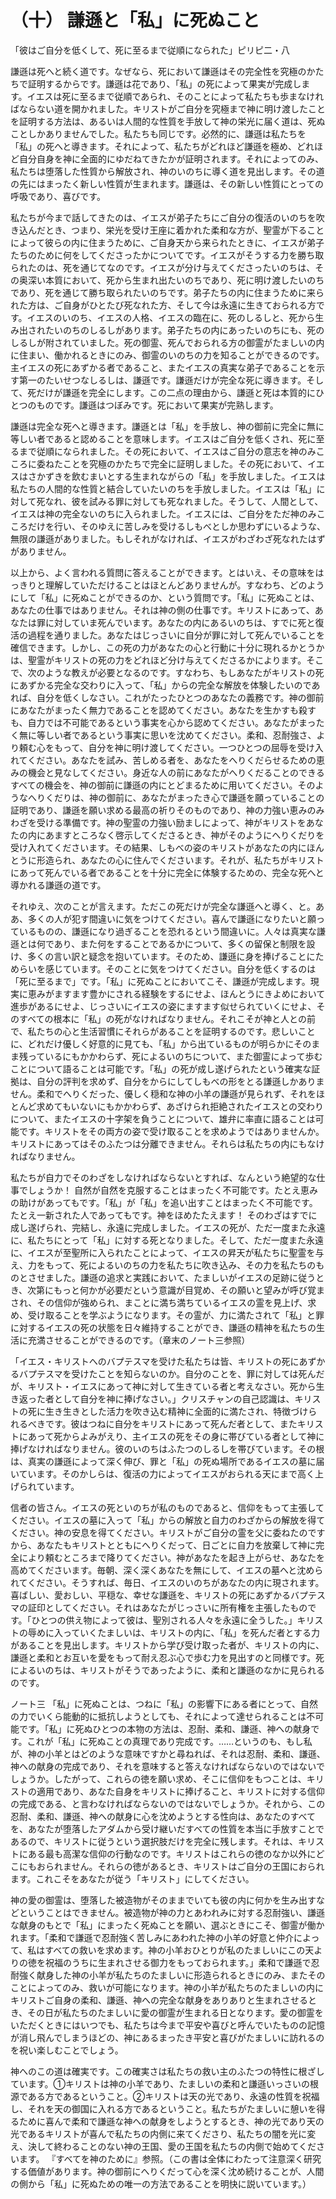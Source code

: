 # （十） 謙遜と「私」に死ぬこと

「彼はご自分を低くして、死に至るまで従順になられた」ピリピ二・八

謙遜は死へと続く道です。なぜなら、死において謙遜はその完全性を究極のかたちで証明するからです。謙遜は花であり、「私」の死によって果実が完成します。イエスは死に至るまで従順であられ、そのことによって私たちも歩まなければならない道を開かれました。キリストがご自分を究極まで神に明け渡したことを証明する方法は、あるいは人間的な性質を手放して神の栄光に届く道は、死ぬことしかありませんでした。私たちも同じです。必然的に、謙遜は私たちを「私」の死へと導きます。それによって、私たちがどれほど謙遜を極め、どれほど自分自身を神に全面的にゆだねてきたかが証明されます。それによってのみ、私たちは堕落した性質から解放され、神のいのちに導く道を見出します。その道の先にはまったく新しい性質が生まれます。謙遜は、その新しい性質にとっての呼吸であり、喜びです。

私たちが今まで話してきたのは、イエスが弟子たちにご自分の復活のいのちを吹き込んだとき、つまり、栄光を受け王座に着かれた柔和な方が、聖霊が下ることによって彼らの内に住まうために、ご自身天から来られたときに、イエスが弟子たちのために何をしてくださったかについてです。イエスがそうする力を勝ち取られたのは、死を通じてなのです。イエスが分け与えてくださったいのちは、その奥深い本質において、死から生まれ出たいのちであり、死に明け渡したいのちであり、死を通じて勝ち取られたいのちです。弟子たちの内に住まうために来られた方は、ご自身がひとたび死なれた方、そして今は永遠に生きておられる方です。イエスのいのち、イエスの人格、イエスの臨在に、死のしるしと、死から生み出されたいのちのしるしがあります。弟子たちの内にあったいのちにも、死のしるしが附されていました。死の御霊、死んでおられる方の御霊がたましいの内に住まい、働かれるときにのみ、御霊のいのちの力を知ることができるのです。主イエスの死にあずかる者であること、またイエスの真実な弟子であることを示す第一のたいせつなしるしは、謙遜です。謙遜だけが完全な死に導きます。そして、死だけが謙遜を完全にします。この二点の理由から、謙遜と死は本質的にひとつのものです。謙遜はつぼみです。死において果実が完熟します。

謙遜は完全な死へと導きます。謙遜とは「私」を手放し、神の御前に完全に無に等しい者であると認めることを意味します。イエスはご自分を低くされ、死に至るまで従順になられました。その死において、イエスはご自分の意志を神のみこころに委ねたことを究極のかたちで完全に証明しました。その死において、イエスはさかずきを飲むまいとする生まれながらの「私」を手放しました。イエスは私たちの人間的な性質と結合していたいのちを手放しました。イエスは「私」に対して死なれ、彼を試みる罪に対しても死なれました。そうして、人間として、イエスは神の完全ないのちに入られました。イエスには、ご自分をただ神のみこころだけを行い、そのゆえに苦しみを受けるしもべとしか思わずにいるような、無限の謙遜がありました。もしそれがなければ、イエスがわざわざ死なれたはずがありません。

以上から、よく言われる質問に答えることができます。とはいえ、その意味をはっきりと理解していただけることはほとんどありませんが。すなわち、どのようにして「私」に死ぬことができるのか、という質問です。「私」に死ぬことは、あなたの仕事ではありません。それは神の側の仕事です。キリストにあって、あなたは罪に対していま死んでいます。あなたの内にあるいのちは、すでに死と復活の過程を通りました。あなたはじっさいに自分が罪に対して死んでいることを確信できます。しかし、この死の力があなたの心と行動に十分に現れるかとうかは、聖霊がキリストの死の力をどれほど分け与えてくださるかによります。そこで、次のような教えが必要となるのです。すなわち、もしあなたがキリストの死にあずかる完全な交わりに入って、「私」からの完全な解放を体験したいのであれば、自分を低くしなさい。これがたったひとつのあなたの義務です。神の御前にあなたがまったく無力であることを認めてください。あなたを生かすも殺すも、自力では不可能であるという事実を心から認めてください。あなたがまったく無に等しい者であるという事実に思いを沈めてください。柔和、忍耐強さ、より頼む心をもって、自分を神に明け渡してください。一つひとつの屈辱を受け入れてください。あなたを試み、苦しめる者を、あなたをへりくだらせるための恵みの機会と見なしてください。身近な人の前にあなたがへりくだることのできるすべての機会を、神の御前に謙遜の内にとどまるために用いてください。そのようなへりくだりは、神の御前に、あなたがまったき心で謙遜を願っていることの証明であり、謙遜を願い求める最高の祈りそのものであり、神の力強い恵みのみわざを受ける準備です。神の聖霊の力強い励ましによって、神がキリストをあなたの内にあますところなく啓示してくださるとき、神がそのようにへりくだりを受け入れてくださいます。その結果、しもべの姿のキリストがあなたの内にほんとうに形造られ、あなたの心に住んでくださいます。それが、私たちがキリストにあって死んでいる者であることを十分に完全に体験するための、完全な死へと導かれる謙遜の道です。

それゆえ、次のことが言えます。ただこの死だけが完全な謙遜へと導く、と。ああ、多くの人が犯す間違いに気をつけてください。喜んで謙遜になりたいと願っているものの、謙遜になり過ぎることを恐れるという間違いに。人々は真実な謙遜とは何であり、また何をすることであるかについて、多くの留保と制限を設け、多くの言い訳と疑念を抱いています。そのため、謙遜に身を捧げることにためらいを感じています。そのことに気をつけてください。自分を低くするのは「死に至るまで」です。「私」に死ぬことにおいてこそ、謙遜が完成します。現実に恵みがますます豊かにされる経験をするにせよ、ほんとうにきよめにおいて進歩があるにせよ、じっさいにイエスの姿にますます似せられていくにせよ、そのすべての根本に「私」の死がなければなりません。それこそが神と人との前で、私たちの心と生活習慣にそれらがあることを証明するのです。悲しいことに、どれだけ優しく好意的に見ても、「私」から出ているものが明らかにそのまま残っているにもかかわらず、死によるいのちについて、また御霊によって歩むことについて語ることは可能です。「私」の死が成し遂げられたという確実な証拠は、自分の評判を求めず、自分をからにしてしもべの形をとる謙遜しかありません。柔和でへりくだった、優しく穏和な神の小羊の謙遜が見られず、それをほとんど求めてもいないにもかかわらず、あざけられ拒絶されたイエスとの交わりについて、またイエスの十字架を負うことについて、雄弁に率直に語ることは可能です。キリストをその両方の姿で受け取ることを求めようではありませんか。キリストにあってはそのふたつは分離できません。それらは私たちの内にもなければなりません。

私たちが自力でそのわざをしなければならないとすれば、なんという絶望的な仕事でしょうか！ 自然が自然を克服することはまったく不可能です。たとえ恵みの助けがあってもです。「私」が「私」を追い出すことはまったく不可能です。たとえ一新された人であってもです。神をほめたたえます！ そのわざはすでに成し遂げられ、完結し、永遠に完成しました。イエスの死が、ただ一度また永遠に、私たちにとって「私」に対する死となりました。そして、ただ一度また永遠に、イエスが至聖所に入られたことによって、イエスの昇天が私たちに聖霊を与え、力をもって、死によるいのちの力を私たちに吹き込み、その力を私たちのものとさせました。謙遜の追求と実践において、たましいがイエスの足跡に従うとき、次第にもっと何かが必要だという意識が目覚め、その願いと望みが呼び覚まされ、その信仰が強められ、まことに満ち満ちているイエスの霊を見上げ、求め、受け取ることを学ぶようになります。その霊が、力に満たされて「私」と罪に対するイエスの死の状態を日々維持することができ、謙遜の精神を私たちの生活に充満させることができるのです。（章末のノート三参照）

「イエス・キリストへのバプテスマを受けた私たちは皆、キリストの死にあずかるバプテスマを受けたことを知らないのか。自分のことを、罪に対しては死んだが、キリスト・イエスにあって神に対して生きている者と考えなさい。死から生き返った者として自分を神に捧げなさい。」クリスチャンの自己認識は、キリストの死に生き生きとした活力を吹き込む精神に全面的に満たされ、特徴づけられるべきです。彼はつねに自分をキリストにあって死んだ者として、またキリストにあって死からよみがえり、主イエスの死をその身に帯びている者として神に捧げなければなりません。彼のいのちはふたつのしるしを帯びています。その根は、真実の謙遜によって深く伸び、罪と「私」の死ぬ場所であるイエスの墓に届いています。そのかしらは、復活の力によってイエスがおられる天にまで高く上げられています。

信者の皆さん。イエスの死といのちが私のものであると、信仰をもって主張してください。イエスの墓に入って「私」からの解放と自力のわざからの解放を得てください。神の安息を得てください。キリストがご自分の霊を父に委ねたのですから、あなたもキリストとともにへりくだって、日ごとに自力を放棄して神に完全により頼むところまで降りてください。神があなたを起き上がらせ、あなたを高めてくださいます。毎朝、深く深くあなたを無にして、イエスの墓へと沈められてください。そうすれば、毎日、イエスのいのちがあなたの内に現されます。喜ばしい、愛おしい、平穏な、幸せな謙遜を、キリストの死にあずかるバプテスマの証印としてください。それはあなたがじっさいに所有権を主張したものです。「ひとつの供え物によって彼は、聖別される人々を永遠に全うした。」キリストの辱めに入っていくたましいは、キリストの内に、「私」を死んだ者とする力があることを見出します。キリストから学び受け取った者が、キリストの内に、謙遜と柔和とお互いを愛をもって耐え忍ぶ心で歩む力を見出すのと同様です。死によるいのちは、キリストがそうであったように、柔和と謙遜のなかに見られるのです。

ノート三
「私」に死ぬことは、つねに「私」の影響下にある者にとって、自然の力でいくら能動的に抵抗しようとしても、それによって達せられることは不可能です。「私」に死ぬひとつの本物の方法は、忍耐、柔和、謙遜、神への献身です。これが「私」に死ぬことの真理であり完成です。……というのも、もし私が、神の小羊とはどのような意味ですかと尋ねれば、それは忍耐、柔和、謙遜、神への献身の完成であり、それを意味すると答えなければならないのではないでしょうか。したがって、これらの徳を願い求め、そこに信仰をもつことは、キリストの適用であり、あなた自身をキリストに捧げること、キリストに対する信仰の完成である、と言わなければならないのではないでしょうか。それから、この忍耐、柔和、謙遜、神への献身に心を沈めようとする性向は、あなたのすべてを、あなたが堕落したアダムから受け継いだすべての性質を本当に手放すことであるので、キリストに従うという選択肢だけを完全に残します。それは、キリストにある最も高潔な信仰の行動なのです。キリストはこれらの徳のなか以外にどこにもおられません。それらの徳があるとき、キリストはご自分の王国におられます。これこそをあなたが従う「キリスト」にしてください。

神の愛の御霊は、堕落した被造物がそのままでいても彼の内に何かを生み出すなどということはできません。被造物が神の力とあわれみに対する忍耐強い、謙遜な献身のもとで「私」にまったく死ぬことを願い、選ぶときにこそ、御霊が働かれます。「柔和で謙遜で忍耐強く苦しみにあわれた神の小羊の好意と仲介によって、私はすべての救いを求めます。神の小羊おひとりが私のたましいにこの天よりの徳を祝福のうちに生まれさせる御力をもっておられます。」柔和で謙遜で忍耐強く献身した神の小羊が私たちのたましいに形造られるときにのみ、またそのことによってのみ、救いが可能になります。神の小羊が私たちのたましいの内にキリストご自身の柔和、謙遜、神への完全な献身をありありと生まれさせるとき、その日が私たちのたましいに愛の御霊が生まれる日となります。愛の御霊をいただくときにはいつでも、私たちは今まで平安や喜びと呼んでいたものの記憶が消し飛んでしまうほどの、神にあるまったき平安と喜びがたましいに訪れるのを祝い楽しむことでしょう。

神へのこの道は確実です。この確実さは私たちの救い主のふたつの特性に根ざしています。①キリストは神の小羊であり、たましいの柔和と謙遜いっさいの根源である方であるということ。②キリストは天の光であり、永遠の性質を祝福し、それを天の御国に入れる方であるということ。私たちがたましいに憩いを得るために喜んで柔和で謙遜な神への献身をしようとするとき、神の光であり天の光であるキリストが喜んで私たちの内側に来てくださり、私たちの闇を光に変え、決して終わることのない神の王国、愛の王国を私たちの内側で始めてくださいます。
『すべてを神のために』参照。（この書は全体にわたって注意深く研究する価値があります。神の御前にへりくだって心を深く沈め続けることが、人間の側から「私」に死ぬための唯一の方法であることを明快に説いています。）
